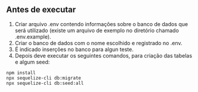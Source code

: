 
## Antes de executar
1. Criar arquivo .env contendo informações sobre o banco de dados que será utilizado (existe um arquivo de exemplo no diretório chamado .env.example).
2. Criar o banco de dados com o nome escolhido e registrado no .env.
3. É indicado inserções no banco para algun teste.
4. Depois deve executar os seguintes comandos, para criação das tabelas e algum seed:
```
npm install 
npx sequelize-cli db:migrate
npx sequelize-cli db:seed:all 
```
